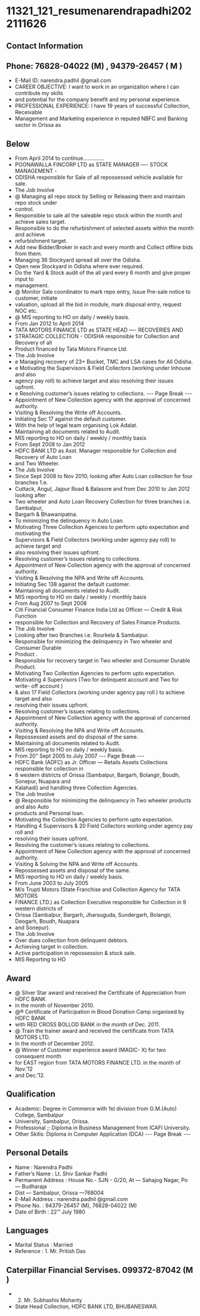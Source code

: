 # 11321_121_resumenarendrapadhi2022111626

## Contact Information



## Phone: 76828-04022 (M) , 94379-26457 ( M )

* E-Mail ID: narendra.padhil @gmail.com
* CAREER OBJECTIVE: I want to work in an organization where I can contribute my skills
* and potential for the company benefit and my personal experience.
* PROFESSIONAL EXPERIENCE: I have 19 years of successful Collection, Receivable
* Management and Marketing experience in reputed NBFC and Banking sector in Orissa as


## Below

* From April 2014 to continue..............
* POONAWALLA FINCORP LTD as STATE MANAGER —- STOCK MANAGEMENT -
* ODISHA responsible for Sale of all repossessed vehicle available for sale.
* The Job Involve
* @ Managing all repo stock by Selling or Releasing them and maintain repo stock under
* control.
* Responsible to sale all the saleable repo stock within the month and achieve sales target.
* Responsible to do the refurbishment of selected assets within the month and achieve
* refurbishment target.
* Add new Bidder/Broker in each and every month and Collect offline bids from them.
* Managing 36 Stockyard spread all over the Odisha.
* Open new Stockyard in Odisha where ever required.
* Do the Yard & Stock audit of the all yard every 6 month and give proper input to
* management.
* @ Monitor Sale coordinator to mark repo entry, Issue Pre-sale notice to customer, initiate
* valuation, upload all the bid in module, mark disposal entry, request NOC etc.
* @ MIS reporting to HO on daily / weekly basis.
* From Jan 2012 to April 2014
* TATA MOTORS FINANCE LTD as STATE HEAD —- RECOVERIES AND
* STRATAGIC COLLECTION - ODISHA responsible for Collection and Recovery of all
* Product financed by Tata Motors Finance Ltd.
* The Job Involve
* e Managing recovery of 23+ Bucket, TMC and LSA cases for All Odisha.
* e Motivating the Supervisors & Field Collectors (working under Inhouse and also
* agency pay roll) to achieve target and also resolving their issues upfront.
* e Resolving customer’s issues relating to collections.
--- Page Break ---
* Appointment of New Collection agency with the approval of concerned authority.
* Visiting & Resolving the Write off Accounts.
* Initiating Sec 17 against the default customer.
* With the help of legal team organising Lok Adalat.
* Maintaining all documents related to Audit.
* MIS reporting to HO on daily / weekly / monthly basis
* From Sept 2008 to Jan 2012
* HDFC BANK LTD as Asst. Manager responsible for Collection and Recovery of Auto Loan
* and Two Wheeler.
* The Job Involve
* Since Sept 2008 to Nov 2010, looking after Auto Loan collection for four branches 1.e.
* Cuttack, Angul, Jajpur Road & Balasore and from Dec 2010 to Jan 2012 looking after
* Two wheeler and Auto Loan Recovery Collection for three branches i.e. Sambalpur,
* Bargarh & Bhawanipatna.
* To minimizing the delinquency in Auto Loan.
* Motivating Three Collection Agencies to perform upto expectation and motivating the
* Supervisors & Field Collectors (working under agency pay roll) to achieve target and
* also resolving their issues upfront.
* Resolving customer’s issues relating to collections.
* Appointment of New Collection agency with the approval of concerned authority.
* Visiting & Resolving the NPA and Write off Accounts.
* Initiating Sec 138 against the default customer.
* Maintaining all documents related to Audit.
* MIS reporting to HO on daily / weekly / monthly basis
* From Aug 2007 to Sept 2008
* Citi Financial Consumer Finance India Ltd as Officer — Credit & Risk Function
* responsible for Collection and Recovery of Sales Finance Products.
* The Job Involve
* Looking after two Branches i.e. Rourkela & Sambalpur.
* Responsible for minimizing the delinquency in Two wheeler and Consumer Durable
* Product .
* Responsible for recovery target in Two wheeler and Consumer Durable Product.
* Motivating Two Collection Agencies to perform upto expectation.
* Motivating 4 Supervisors (Two for delinquent account and Two for write- off account )
* & also 17 Field Collectors (working under agency pay roll ) to achieve target and also
* resolving their issues upfront.
* Resolving customer’s issues relating to collections.
* Appointment of New Collection agency with the approval of concerned authority.
* Visiting & Resolving the NPA and Write off Accounts.
* Repossessed assets and do disposal of the same.
* Maintaining all documents related to Audit.
* MIS reporting to HO on daily / weekly basis.
* From 20" Sept 2005 to July 2007
--- Page Break ---
* HDFC Bank (ADFC) as Jr. Officer — Retails Assets Collections responsible for collection in
* 8 western districts of Orissa (Sambalpur, Bargarh, Bolangir, Boudh, Sonepur, Nuapara and
* Kalahadi) and handling three Collection Agencies.
* The Job Involve
* @ Responsible for minimizing the delinquency in Two wheeler products and also Auto
* products and Personal loan.
* Motivating the Collection Agencies to perform upto expectation.
* Handling 4 Supervisors & 20 Field Collectors working under agency pay roll and
* resolving their issues upfront.
* Resolving the customer’s issues relating to collections.
* Appointment of New Collection agency with the approval of concerned authority.
* Visiting & Solving the NPA and Write off Accounts.
* Repossessed assets and disposal of the same.
* MIS reporting to HO on daily / weekly basis.
* From June 2003 to July 2005
* M/s Trupti Motors (State Franchise and Collection Agency for TATA MOTORS
* FINANCE LTD.) as Collection Executive responsible for Collection in 9 western districts of
* Orissa (Sambalpur, Bargarh, Jharsuguda, Sundergarh, Bolangir, Deogarh, Boudh, Nuapara
* and Sonepur).
* The Job Involve
* Over dues collection from delinquent debtors.
* Achieving target in collection.
* Active participation in repossession & stock sale.
* MIS Reporting to HO


## Award 

* @ Silver Star award and received the Certificate of Appreciation from HDFC BANK
* in the month of November 2010.
* @® Certificate of Participation in Blood Donation Camp organised by HDFC BANK
* with RED CROSS BOLLOD BANK in the month of Dec. 2011.
* @ Train the trainer award and received the certificate from TATA MOTORS LTD.
* In the month of December 2012.
* @ Winner of Customer experience award (MAGIC- X) for two consequent month
* for EAST region from TATA MOTORS FINANCE LTD. in the month of Nov.’12
* and Dec.’12.


## Qualification

* Academic: Degree in Commerce with 1st division from G.M.(Auto) College, Sambalpur
* University, Sambalpur, Orissa.
* Professional ;: Diploma in Business Management from ICAFI University.
* Other Skills: Diploma in Computer Application (DCA)
--- Page Break ---


## Personal Details

* Name : Narendra Padhi
* Father’s Name : Lt. Shiv Sankar Padhi
* Permanent Address : House No.- SJN - G/20, At — Sahajog Nagar, Po — Budharaja
* Dist — Sambalpur, Orissa —768004
* E-Mail Address : narendra.padhil @gmail.com
* Phone No. : 94379-26457 (M), 76828-04022 (M)
* Date of Birth : 22™ July 1980


## Languages

* Marital Status : Married
* Reference : 1. Mr. Pritish Das


## Caterpillar Financial Servises. 099372-87042 (M )

* 2. Mr. Subhashis Mohanty
* State Head Collection, HDFC BANK LTD, BHUBANESWAR.


